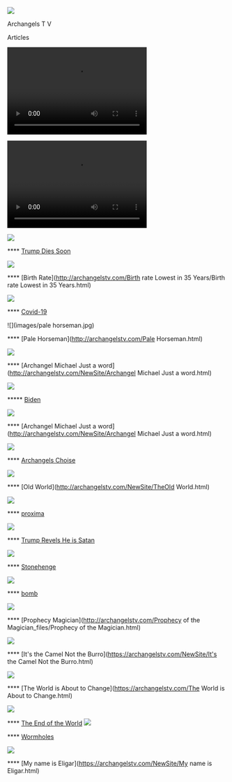 
![](images/logo_main.png)


Archangels  T V

Articles



<video src="http://kidsbooksandfun.com/Videos/cookiemonster.avi" width="320" height="200" controls preload></video>

<video src="http://kidsbooksandfun.com/Videos/cookiemonster.avi" width="320" height="200" controls preload></video>

![](images/trumpdead.png)

**** [Trump Dies Soon](http://archangelstv.com/trumpcolor.html)

![](images/muertos-child.jpg)

**** [Birth Rate](http://archangelstv.com/Birth rate Lowest in 35 Years/Birth rate Lowest in 35 Years.html)

![](images/lion9.jpg)

**** [Covid-19](http://archangelstv.com/Covid-19/Covie-19.html)

![](images/pale horseman.jpg)

**** [Pale Horseman](http://archangelstv.com/Pale Horseman.html)


![](images/stmich.jpg)

**** [Archangel Michael Just a word](http://archangelstv.com/NewSite/Archangel Michael Just a word.html)

![](images/biden5.jpg)

***** [Biden](http://archangelstv.com/NewSite/Biden.html)

![](images/hourglass2.jpg)

**** [Archangel Michael Just a word](http://archangelstv.com/NewSite/Archangel Michael Just a word.html)

![](images/warren1.jpg)

**** [Archangels Choise](http://archangelstv.com/NewSite/Warren4.html)

![](images/user3_bg.png)

**** [Old World](http://archangelstv.com/NewSite/TheOld World.html)

![](images/proxmi.jpg)

**** [proxima](http://archangelstv.com/NewSite/Proxima.html)

![](images/image001.jpg)

**** [Trump Revels He is Satan](http://archangelstv.com/Satan/Satan.html)

![](images/stone11.jpg)

**** [Stonehenge](http://archangelstv.com/NewSite/Stoneheng/index.html)

![](images/Belicamp4.jpg)    

**** [bomb](http://archangelstv.com/NewSite/bomb/bomb.html)

![](images/belicamp.jpg)

**** [Prophecy Magician](http://archangelstv.com/Prophecy of the Magician_files/Prophecy of the Magician.html)

![](images/camel1.jpg)

**** [It's the Camel Not the Burro](https://archangelstv.com/NewSite/It's the Camel Not the Burro.html)

![](images/user3_bg.png)

**** [The World is About to Change](https://archangelstv.com/The World is About to Change.html)

![](images/end6.jpg)

**** [The End of the World](https://archangelstv.com/ANewSiteFile/TheEndoftheWorld/index.html)
![](images/What-is-a-Wormhole.jpg)
  
**** [Wormholes](http://archangelstv.com/NewSite/Wormholes/index.html)

![](images/8.jpg)

**** [My name is Eligar](https://archangelstv.com/NewSite/My name is Eligar.html)



